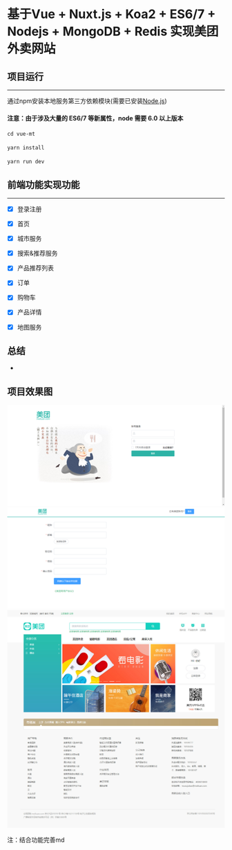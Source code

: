# 基于Vue + Nuxt.js + Koa2 + ES6/7 + Nodejs + MongoDB + Redis 实现美团外卖网站

## 项目运行
***
通过npm安装本地服务第三方依赖模块(需要已安装[Node.js](https://nodejs.org/ "nodejs"))
#### 注意：由于涉及大量的 ES6/7 等新属性，node 需要 6.0 以上版本 
```
cd vue-mt

yarn install

yarn run dev

```

## 前端功能实现功能
***
- [x] 登录注册
- [x] 首页
- [x] 城市服务
- [x] 搜索&推荐服务
- [x] 产品推荐列表
- [x] 订单
- [x] 购物车
- [x] 产品详情
- [x] 地图服务



## 总结
- 


## 项目效果图
![](/screenshots/00-login.png)
![](/screenshots/01-register.png)
![](/screenshots/02-index.png)


注：结合功能完善md
